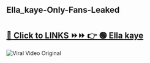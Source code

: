 
 ## Ella_kaye-Only-Fans-Leaked

# <h2><a href="https://clipsfans.com/Ella_kaye&ref=git">🔗 Click to LINKS ⏩⏩ 👉 🟢 Ella kaye </a></h2>

<a href="https://clipsfans.com/Ella_kaye&ref=git" rel="nofollow" data-target="animated-image.originalLink"><img src="https://i.ibb.co.com/xMMVF88/686577567.gif" alt="Viral Video Original" style="max-width: 100%; display: inline-block;" data-target="animated-image.originalImage"></a>
